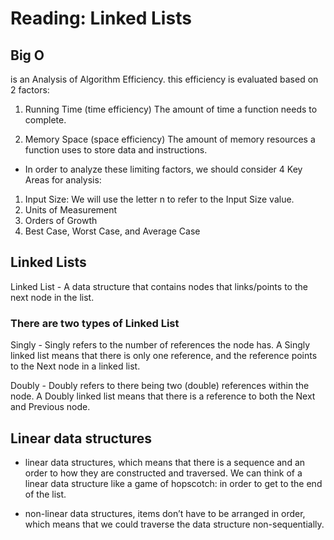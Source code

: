 # Reading: Linked Lists

## Big O

is an Analysis of Algorithm Efficiency. this efficiency is evaluated based on 2 factors:

1. Running Time (time efficiency)
The amount of time a function needs to complete.

2. Memory Space (space efficiency)
The amount of memory resources a function uses to store data and instructions.

- In order to analyze these limiting factors, we should consider 4 Key Areas for analysis:

1. Input Size: We will use the letter n to refer to the Input Size value.
2. Units of Measurement
3. Orders of Growth
4. Best Case, Worst Case, and Average Case

## Linked Lists

Linked List - A data structure that contains nodes that links/points to the next node in the list.

### There are two types of Linked List

Singly - Singly refers to the number of references the node has. A Singly linked list means that there is only one reference, and the reference points to the Next node in a linked list.

Doubly - Doubly refers to there being two (double) references within the node. A Doubly linked list means that there is a reference to both the Next and Previous node.

## Linear data structures

- linear data structures, which means that there is a sequence and an order to how they are constructed and traversed. We can think of a linear data structure like a game of hopscotch: in order to get to the end of the list.

- non-linear data structures, items don’t have to be arranged in order, which means that we could traverse the data structure non-sequentially.
